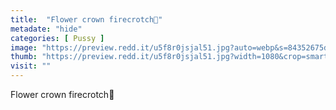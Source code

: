 ```yaml
---
title:  "Flower crown firecrotch🌹"
metadate: "hide"
categories: [ Pussy ]
image: "https://preview.redd.it/u5f8r0jsjal51.jpg?auto=webp&s=84352675db953da5f7b075c5debb964ec9521ebf"
thumb: "https://preview.redd.it/u5f8r0jsjal51.jpg?width=1080&crop=smart&auto=webp&s=5c8f99a0d77ffd81f78d832c3e69882c31a42926"
visit: ""
---
```

Flower crown firecrotch🌹
